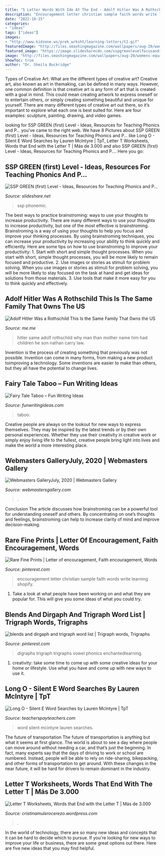 ```yaml
---
title: "5 Letter Words With Ide At The End - Adolf Hitler Was A Rothschild This Is The Same Family That 0wns The Us"
description: "Encouragement letter christian sample faith words write learning shopify"
date: "2022-10-15"
categories:
- "ideas"
tags: ["ideas"]
images:
- "http://www.kidzone.ws/prek_wrksht/learning-letters/t2.gif"
featuredImage: "http://files.smashingmagazine.com/wallpapers/aug-20/womens-equality-day/nocal/aug-20-womens-equality-day-nocal-1366x768.jpg"
featured_image: "https://image.slidesharecdn.com/sspgreenlevelfocusandresourceideas-130418063312-phpapp01/95/ssp-green-first-level-ideas-resources-for-teaching-phonics-and-phonemic-awareness-26-638.jpg?cb=1366266973"
image: "http://files.smashingmagazine.com/wallpapers/aug-20/womens-equality-day/nocal/aug-20-womens-equality-day-nocal-1366x768.jpg"
ShowToc: true
author: "Dr. Sheila Buckridge"
---
```



Types of Creative Art: What are the different types of creative art?
Creative art, also known as art in themaking, can be defined in many ways. However, one common definition is that creative art is any form of art that is created with a goal in mind. This could mean creating artwork to express oneself or to entertain others, or simply creating something beautiful and unique for yourself. There are many different types of creative art out there, so it’s important to explore what each one is best suited for. Here are four examples: sculpture, painting, drawing, and video games.

	

		
looking for SSP GREEN (first) Level - Ideas, Resources for Teaching Phonics and P… you've came to the right web. We have 8 Pictures about SSP GREEN (first) Level - Ideas, Resources for Teaching Phonics and P… like Long O - Silent E Word Searches by Lauren McIntyre | TpT, Letter T Worksheets, Words that End with the Letter T | Más de 3.000 and also SSP GREEN (first) Level - Ideas, Resources for Teaching Phonics and P…. Here you go:
		
    
## SSP GREEN (first) Level - Ideas, Resources For Teaching Phonics And P…

<img loading=lazy src="https://image.slidesharecdn.com/sspgreenlevelfocusandresourceideas-130418063312-phpapp01/95/ssp-green-first-level-ideas-resources-for-teaching-phonics-and-phonemic-awareness-26-638.jpg?cb=1366266973" onerror="this.onerror=null;this.src='https://tse3.mm.bing.net/th?id=OIP.GOI-vFbd1MG7XEcIQQIT9wHaFj&amp;pid=15.1';" alt="SSP GREEN (first) Level - Ideas, Resources for Teaching Phonics and P…">

_Source: slideshare.net_

>ssp phonemic. 

	

The best ways to practice brainstroming: ways to use your thoughts to increase productivity.
There are many different ways to use your thoughts to increase productivity, but one of the most effective is brainstroming. Brainstroming is a way of using your thoughts to help you focus and improve your thinking processes. By using brainstroming techniques, you can increase your productivity by increasing your ability to think quickly and efficiently. Here are some tips on how to use brainstroming to improve your productivity: 1. Start with short and simple thought processes. When you start with short, simple thought processes, you will be more likely to remain focused and productive. 2. Use images or stories as stimuli for problem solving. When you use images or stories as stimuli for problem solving, you will be more likely to stay focused on the task at hand and get ideas for solutions from those materials. 3. Use tools that make it more easy for you to think quickly and effectively.

    
## Adolf Hitler Was A Rothschild This Is The Same Family That 0wns The US

<img loading=lazy src="https://pics.me.me/thumb_adolf-hitler-was-a-rothschild-this-is-the-same-family-7752664.png" onerror="this.onerror=null;this.src='https://tse3.mm.bing.net/th?id=OIP.0lB5UZMHfrdwgiYl2IPG9AAAAA&amp;pid=15.1';" alt="Adolf Hitler Was a Rothschild This Is the Same Family That 0wns the US">

_Source: me.me_

>hitler same adolf rothschild why man than mother name him had children he son nathan carry law. 

	

Invention is the process of creating something that previously was not possible. Invention can come in many forms, from making a new product toimproving a technology. Some inventions are easier to make than others, but they all have the potential to change lives.

    
## Fairy Tale Taboo – Fun Writing Ideas

<img loading=lazy src="http://funwritingideas.com/wp-content/uploads/2018/01/IMG_5385-e1515871440381.jpg" onerror="this.onerror=null;this.src='https://tse4.mm.bing.net/th?id=OIP.CZr359zAjvKTONrWtKggVgHaF7&amp;pid=15.1';" alt="Fairy Tale Taboo – Fun Writing Ideas">

_Source: funwritingideas.com_

>taboo. 

	

Creative people are always on the lookout for new ways to express themselves. They may be inspired by the latest trends or by their own personal experiences. Whether they use their creativity in creative work or simply enjoy living life to the fullest, creative people bring light into lives and make the world a more interesting place.

    
## Webmasters GalleryJuly, 2020 | Webmasters Gallery

<img loading=lazy src="http://files.smashingmagazine.com/wallpapers/aug-20/womens-equality-day/nocal/aug-20-womens-equality-day-nocal-1366x768.jpg" onerror="this.onerror=null;this.src='https://tse4.mm.bing.net/th?id=OIP.YqbiicKtKflbhshx0UekcQHaEK&amp;pid=15.1';" alt="Webmasters GalleryJuly, 2020 | Webmasters Gallery">

_Source: webmastersgallery.com_

>. 

	

Conclusion
The article discusses how brainstroming can be a powerful tool for understanding oneself and others. By concentrating on one’s thoughts and feelings, brainstroming can help to increase clarity of mind and improve decision-making.

    
## Rare Fine Prints | Letter Of Encouragement, Faith Encouragement, Words

<img loading=lazy src="https://i.pinimg.com/originals/4d/aa/92/4daa92fc1cbd523ac8153050c5179934.jpg" onerror="this.onerror=null;this.src='https://tse4.mm.bing.net/th?id=OIP.6P7hQQACmq3y7T4B_qO40QHaLH&amp;pid=15.1';" alt="Rare Fine Prints | Letter of encouragement, Faith encouragement, Words">

_Source: pinterest.com_

>encouragement letter christian sample faith words write learning shopify. 

	

1. Take a look at what people have been working on and what they are popular for. This will give you some ideas of what you could try. 

    
## Blends And Dirgaph And Trigraph Word List | Trigraph Words, Trigraphs

<img loading=lazy src="https://i.pinimg.com/736x/64/11/b6/6411b6dfb7e518fbadd937de63871f42--primary-school-word-work.jpg" onerror="this.onerror=null;this.src='https://tse2.mm.bing.net/th?id=OIP.i0BRQEIyScUuFsOmfdeTfwHaEo&amp;pid=15.1';" alt="blends and dirgaph and trigraph word list | Trigraph words, Trigraphs">

_Source: pinterest.com_

>digraphs trigraph trigraphs vowel phonics enchantedlearning. 

	

1. creativity: take some time to come up with some creative ideas for your home or lifestyle. Use what you have and come up with new ways to use it.

    
## Long O - Silent E Word Searches By Lauren McIntyre | TpT

<img loading=lazy src="https://ecdn.teacherspayteachers.com/thumbitem/Long-O-Silent-E-Word-Search-2993152-1529016999/original-2993152-2.jpg" onerror="this.onerror=null;this.src='https://tse1.mm.bing.net/th?id=OIP.P97tKovmxK4agHDHgIyWqQAAAA&amp;pid=15.1';" alt="Long O - Silent E Word Searches by Lauren McIntyre | TpT">

_Source: teacherspayteachers.com_

>word silent mcintyre lauren searches. 

	

The future of transportation
The future of transportation is anything but what it seems at first glance. The world is about to see a day where people can move around without needing a car, and that’s just the beginning. In fact, many experts say that the days of driving to work or school are numbered. Instead, people will be able to rely on ride-sharing, bikepacking, and other forms of transportation to get around. With these changes in the near future, it will be hard for drivers to remain dominant in the industry.

    
## Letter T Worksheets, Words That End With The Letter T | Más De 3.000

<img loading=lazy src="http://www.kidzone.ws/prek_wrksht/learning-letters/t2.gif" onerror="this.onerror=null;this.src='https://tse4.mm.bing.net/th?id=OIP.x_gUVBZdcPQragBRVvjefwHaJ3&amp;pid=15.1';" alt="Letter T Worksheets, Words that End with the Letter T | Más de 3.000">

_Source: cristinamulerocerezo.wordpress.com_

>. 

	

In the world of technology, there are so many new ideas and concepts that it can be hard to decide which to pursue. If you're looking for new ways to improve your life or business, there are some great options out there. Here are five new ideas that you may find helpful.

